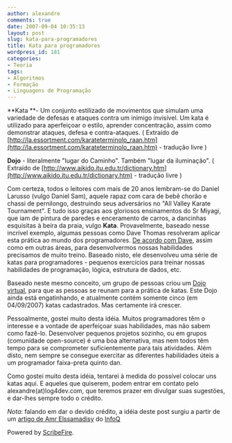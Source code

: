 ```yaml
---
author: alexandre
comments: true
date: 2007-09-04 10:35:13
layout: post
slug: kata-para-programadores
title: Kata para programadores
wordpress_id: 181
categories:
- Teoria
tags:
- Algoritmos
- Formação
- Linguagens de Programação
---
```


**Kata **- Um conjunto estilizado de movimentos que simulam uma variedade de defesas e ataques contra um inimigo invisível. Um kata é utilizado para aperfeiçoar o estilo, aprender concentração, assim como demonstrar ataques, defesa e contra-ataques. ( Extraído de [http://la.essortment.com/karateterminolo_raan.htm](http://la.essortment.com/karateterminolo_raan.htm) - tradução livre )

**Dojo** - literalmente "lugar do Caminho". Também "lugar da iluminação". ( Extraído de [http://www.aikido.itu.edu.tr/dictionary.htm](http://www.aikido.itu.edu.tr/dictionary.htm) - tradução livre )

Com certeza, todos o leitores com mais de 20 anos lembram-se do Daniel Larusso (vulgo Daniel Sam), aquele rapaz com cara de bebê chorão e chassi de pernilongo, destruindo seus adversários no "All Valley Karate Tournament". E tudo isso graças aos gloriosos ensinamentos do Sr Miyagi, que iam de pintura de paredes e enceramento de carros, a dancinhas esquisitas à beira da praia, vulgo **Kata**. Provavelmente, baseado nesse incrível exemplo, algumas pessoas como Dave Thomas resolveram aplicar esta prática ao mundo dos programadores. [De acordo com Dave](http://www.codekata.com/2007/01/code_kata_backg.html), assim como em outras áreas, para desenvolvermos nossas habilidades precisamos de muito treino. Baseado nisto, ele desenvolveu uma série de katas para programadores - pequenos exercícios para treinar nossas habilidades de programação, lógica, estrutura de dados, etc.

Baseado neste mesmo conceito, um grupo de pessoas criou um [Dojo virtual](http://codingdojo.org/), para que as pessoas se reunam para a prática de katas. Este Dojo ainda está engatinhando, e atualmente contém somente cinco (em 04/09/2007) katas cadastrados. Mas certamente irá crescer.

Pessoalmente, gostei muito desta idéia. Muitos programadores têm o interesse e a vontade de aperfeiçoar suas habilidades, mas não sabem como fazê-lo. Desenvolver pequenos projetos sozinho, ou em grupos (comunidade open-source) é uma boa alternativa, mas nem todos têm tempo para se comprometer suficientemente para tais atividades. Além disto, nem sempre se consegue exercitar as diferentes habilidades úteis a um programador faixa-preta quinto dan.

Como gostei muito desta idéia, tentarei à medida do possível colocar uns katas aqui. E aqueles que quiserem, podem entrar em contato pelo alexandre(at)log4dev.com, que teremos prazer em divulgar suas sugestões, e dar-lhes sempre todo o crédito.

_Nota_: falando em dar o devido crédito, a idéia deste post surgiu a partir de um [artigo de Amr Elssamadisy](http://www.infoq.com/news/2007/09/coding_dojos) do [InfoQ](http://www.infoq.com)


Powered by [ScribeFire](http://scribefire.com/).
